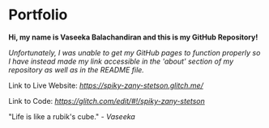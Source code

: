# Portfolio

**Hi, my name is Vaseeka Balachandiran and this is my GitHub Repository!**

*Unfortunately, I was unable to get my GitHub pages to function properly so I have instead made my link accessible in the 'about' section of my repository as well as in the README file.*

Link to Live Website: *https://spiky-zany-stetson.glitch.me/*

Link to Code: *https://glitch.com/edit/#!/spiky-zany-stetson*

"Life is like a rubik's cube." *- Vaseeka*
